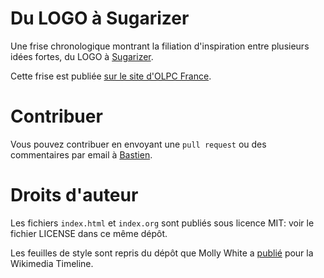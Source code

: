 # Du LOGO à Sugarizer

Une frise chronologique montrant la filiation d'inspiration entre
plusieurs idées fortes, du LOGO à [Sugarizer](http://sugarizer.org).

Cette frise est publiée [sur le site d'OLPC France](https://olpc-france.org/du-logo-a-sugarizer/).

# Contribuer

Vous pouvez contribuer en envoyant une `pull request` ou des
commentaires par email à [Bastien](mailto:contact@olpc-france.org).

# Droits d'auteur

Les fichiers `index.html` et `index.org` sont publiés sous licence
MIT: voir le fichier LICENSE dans ce même dépôt.

Les feuilles de style sont repris du dépôt que Molly White
a [publié](https://github.com/molly/wikimedia-timeline) pour la
Wikimedia Timeline.

